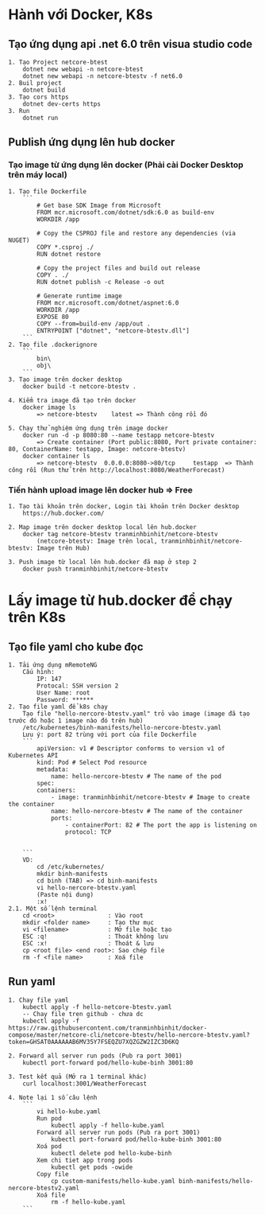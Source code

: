 # Hành với Docker, K8s
## Tạo ứng dụng api .net 6.0 trên visua studio code
    1. Tạo Project netcore-btest
        dotnet new webapi -n netcore-btest
        dotnet new webapi -n netcore-btestv -f net6.0
    2. Buil project
        dotnet build
    3. Tạo cors https
        dotnet dev-certs https
    3. Run
        dotnet run

## Publish ứng dụng lên hub docker
### Tạo image từ ứng dụng lên docker (Phải cài Docker Desktop trên máy local)
    1. Tạo file Dockerfile
        ```
            # Get base SDK Image from Microsoft
            FROM mcr.microsoft.com/dotnet/sdk:6.0 as build-env
            WORKDIR /app

            # Copy the CSPROJ file and restore any dependencies (via NUGET)
            COPY *.csproj ./
            RUN dotnet restore

            # Copy the project files and build out release
            COPY . ./
            RUN dotnet publish -c Release -o out

            # Generate runtime image
            FROM mcr.microsoft.com/dotnet/aspnet:6.0
            WORKDIR /app
            EXPOSE 80
            COPY --from=build-env /app/out .
            ENTRYPOINT ["dotnet", "netcore-btestv.dll"]
        ```
    2. Tạo file .dockerignore
        ```
            bin\
            obj\
        ```
    3. Tạo image trên docker desktop
        docker build -t netcore-btestv .

    4. Kiểm tra image đã tạo trên docker
        docker image ls
            => netcore-btestv    latest => Thành công rồi đó

    5. Chạy thử nghiệm ứng dụng trên image docker
        docker run -d -p 8080:80 --name testapp netcore-btestv
            => Create container (Port public:8080, Port private container: 80, ContainerName: testapp, Image: netcore-btestv)
        docker container ls
            => netcore-btestv  0.0.0.0:8080->80/tcp     testapp  => Thành công rồi (Run thử trên http://localhost:8080/WeatherForecast)

### Tiến hành upload image lên docker hub => Free
    1. Tạo tài khoản trên docker, Login tài khoản trên Docker desktop
        https://hub.docker.com/

    2. Map image trên docker desktop local lên hub.docker
        docker tag netcore-btestv tranminhbinhit/netcore-btestv
            (netcore-btestv: Image trên local, tranminhbinhit/netcore-btestv: Image trên Hub)

    3. Push image từ local lên hub.docker đã map ở step 2
        docker push tranminhbinhit/netcore-btestv

# Lấy image từ hub.docker để chạy trên K8s
## Tạo file yaml cho kube đọc
    1. Tải ứng dụng mRemoteNG
        Cấu hình: 
            IP: 147
            Protocal: SSH version 2
            User Name: root
            Password: ******
    2. Tạo file yaml để k8s chạy
        Tạo file "hello-nercore-btestv.yaml" trỏ vào image (image đã tạo trước đó hoặc 1 image nào đó trên hub)
        /etc/kubernetes/binh-manifests/hello-nercore-btestv.yaml
        Lưu ý: port 82 trùng với port của file Dockerfile
        ```
            apiVersion: v1 # Descriptor conforms to version v1 of Kubernetes API
            kind: Pod # Select Pod resource
            metadata:
                name: hello-nercore-btestv # The name of the pod
            spec:
            containers:
                - image: tranminhbinhit/netcore-btestv # Image to create the container
                name: hello-nercore-btestv # The name of the container
                ports:
                    - containerPort: 82 # The port the app is listening on
                    protocol: TCP


        ```
        VD: 
            cd /etc/kubernetes/
            mkdir binh-manifests
            cd binh (TAB) => cd binh-manifests
            vi hello-nercore-btestv.yaml
            (Paste nội dung) 
            :x!
    2.1. Một số lệnh terminal 
        cd <root>               : Vào root
        mkdir <folder name>     : Tạo thư mục
        vi <filename>           : Mở file hoặc tạo
        ESC :q!                 : Thoát không lưu
        ESC :x!                 : Thoát & lưu
        cp <root file> <end root>: Sao chép file
        rm -f <file name>       : Xoá file     
        
## Run yaml 
    1. Chay file yaml
        kubectl apply -f hello-netcore-btestv.yaml
        -- Chay file tren github - chưa dc 
        kubectl apply -f https://raw.githubusercontent.com/tranminhbinhit/docker-compose/master/netcore-cli/netcore-btestv/hello-nercore-btestv.yaml?token=GHSAT0AAAAAAB6MV35Y7FSEQZU7XQZGZW2IZC3D6KQ
    
    2. Forward all server run pods (Pub ra port 3001)
        kubectl port-forward pod/hello-kube-binh 3001:80

    3. Test kết quả (Mở ra 1 terminal khác) 
        curl localhost:3001/WeatherForecast

    4. Note lại 1 số câu lệnh
        ```
            vi hello-kube.yaml
            Run pod
                kubectl apply -f hello-kube.yaml
            Forward all server run pods (Pub ra port 3001)
                kubectl port-forward pod/hello-kube-binh 3001:80
            Xoá pod
                kubectl delete pod hello-kube-binh
            Xem chi tiet app trong pods
                kubectl get pods -owide
            Copy file 
                cp custom-manifests/hello-kube.yaml binh-manifests/hello-nercore-btestv2.yaml
            Xoá file
                rm -f hello-kube.yaml
        ```
        
            


    


        

    







